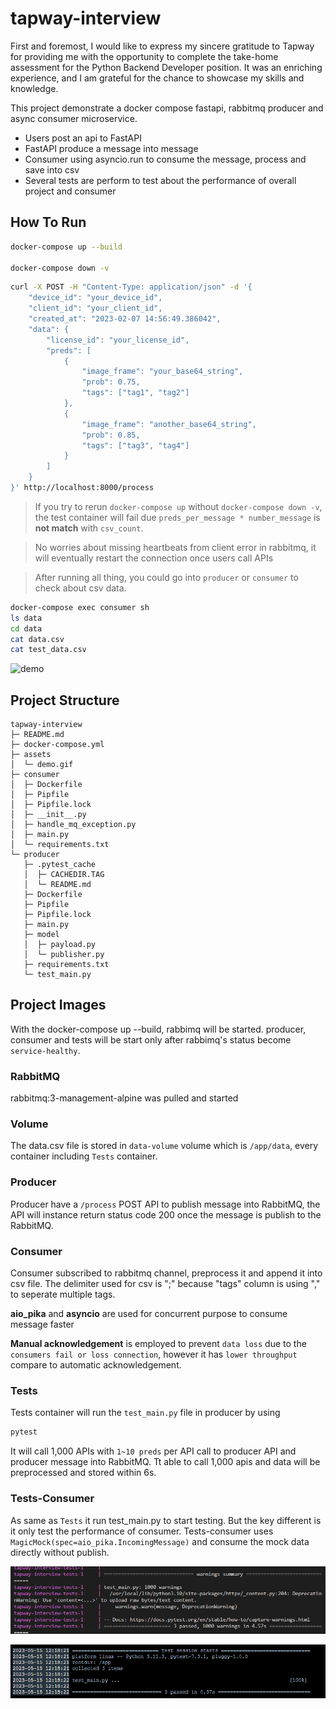 # tapway-interview
First and foremost, I would like to express my sincere gratitude to Tapway for providing me with the opportunity to complete the take-home assessment for the Python Backend Developer position. It was an enriching experience, and I am grateful for the chance to showcase my skills and knowledge.

This project demonstrate a docker compose fastapi, rabbitmq producer and async consumer microservice.
- Users post an api to FastAPI 
- FastAPI produce a message into message 
- Consumer using asyncio.run to consume the message, process and save into csv
- Several tests are perform to test about the performance of overall project and consumer

## How To Run
``` bash
docker-compose up --build

docker-compose down -v

```
```bash
curl -X POST -H "Content-Type: application/json" -d '{
    "device_id": "your_device_id",
    "client_id": "your_client_id",
    "created_at": "2023-02-07 14:56:49.386042",
    "data": {
        "license_id": "your_license_id",
        "preds": [
            {
                "image_frame": "your_base64_string",
                "prob": 0.75,
                "tags": ["tag1", "tag2"]
            },
            {
                "image_frame": "another_base64_string",
                "prob": 0.85,
                "tags": ["tag3", "tag4"]
            }
        ]
    }
}' http://localhost:8000/process

```
> If you try to rerun `docker-compose up` without `docker-compose down -v`, the test container will fail due `preds_per_message * number_message` is **not match** with `csv_count`.

> No worries about missing heartbeats from client error in rabbitmq, it will eventually restart the connection once users call APIs

> After running all thing, you could go into `producer` or `consumer` to check about csv data.
```bash
docker-compose exec consumer sh
ls data
cd data
cat data.csv
cat test_data.csv
```

![demo](./assets/demo.gif)

## Project Structure
```
tapway-interview
├─ README.md
├─ docker-compose.yml
├─ assets
│  └─ demo.gif
├─ consumer
│  ├─ Dockerfile
│  ├─ Pipfile
│  ├─ Pipfile.lock
│  ├─ __init__.py
│  ├─ handle_mq_exception.py
│  ├─ main.py
│  └─ requirements.txt
└─ producer
   ├─ .pytest_cache
   │  ├─ CACHEDIR.TAG
   │  └─ README.md
   ├─ Dockerfile
   ├─ Pipfile
   ├─ Pipfile.lock
   ├─ main.py
   ├─ model
   │  ├─ payload.py
   │  └─ publisher.py
   ├─ requirements.txt
   └─ test_main.py
```

## Project Images
With the docker-compose up --build, rabbimq will be started. producer, consumer and tests will be start only after rabbimq's status become `service-healthy`.

### RabbitMQ 
rabbitmq:3-management-alpine was pulled and started

### Volume
The data.csv file is stored in `data-volume` volume which is `/app/data`, every container including `Tests` container. 

### Producer 
Producer have a `/process` POST API to publish message into RabbitMQ, the API will instance return status code 200 once the message is publish to the RabbitMQ.

### Consumer 
Consumer subscribed to rabbitmq channel, preprocess it and append it into csv file. The delimiter used for csv is ";" because "tags" column is using "," to seperate multiple tags.

**aio_pika** and **asyncio** are used for concurrent purpose to consume message faster

**Manual acknowledgement**  is employed to prevent `data loss` due to the `consumers fail or loss connection`, however it has `lower throughput` compare to automatic acknowledgement.

### Tests
Tests container will run the `test_main.py` file in producer by using 
```bash
pytest
```
It will call 1,000 APIs with `1~10 preds` per API call to producer API and producer message into RabbitMQ. Tt able to call 1,000 apis and data will be preprocessed and stored within 6s.

### Tests-Consumer
As same as `Tests` it run test_main.py to start testing. But the key different is it only test the performance of consumer. Tests-consumer uses `MagicMock(spec=aio_pika.IncomingMessage)` and consume the mock data directly without publish.


![apis performance](assets/1000_api_call_performance.png) 

![consumer_performance](assets/consumer_performance.png)


